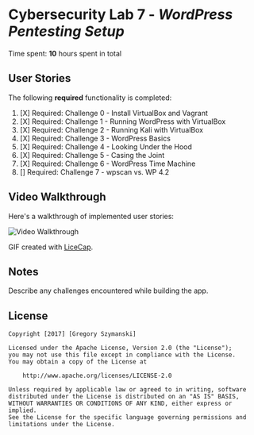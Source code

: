 # Cybersecurity Lab 7 - *WordPress Pentesting Setup* 

Time spent: **10** hours spent in total 

## User Stories

The following **required** functionality is completed:

1. [X]  Required: Challenge 0 - Install VirtualBox and Vagrant
2. [X]  Required: Challenge 1 - Running WordPress with VirtualBox
3. [X]  Required: Challenge 2 - Running Kali with VirtualBox
4. [X]  Required: Challenge 3 - WordPress Basics
5. [X]  Required: Challenge 4 - Looking Under the Hood
6. [X]  Required: Challenge 5 - Casing the Joint
7. [X]  Required: Challenge 6 - WordPress Time Machine
8. []  Required: Challenge 7 - wpscan vs. WP 4.2
## Video Walkthrough

Here's a walkthrough of implemented user stories:

<img src='walk7_lab.gif' title='Video Walkthrough' width='' alt='Video Walkthrough' />

GIF created with [LiceCap](http://www.cockos.com/licecap/).

## Notes

Describe any challenges encountered while building the app.

## License

    Copyright [2017] [Gregory Szymanski]

    Licensed under the Apache License, Version 2.0 (the "License");
    you may not use this file except in compliance with the License.
    You may obtain a copy of the License at

        http://www.apache.org/licenses/LICENSE-2.0

    Unless required by applicable law or agreed to in writing, software
    distributed under the License is distributed on an "AS IS" BASIS,
    WITHOUT WARRANTIES OR CONDITIONS OF ANY KIND, either express or implied.
    See the License for the specific language governing permissions and
    limitations under the License.
